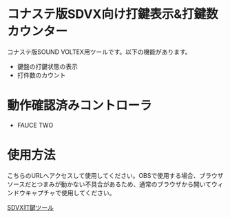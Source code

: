 # コナステ版SDVX向け打鍵表示&打鍵数カウンター
コナステ版SOUND VOLTEX用ツールです。以下の機能があります。
* 鍵盤の打鍵状態の表示
* 打件数のカウント

# 動作確認済みコントローラ
* FAUCE TWO

# 使用方法
こちらのURLへアクセスして使用してください。OBSで使用する場合、ブラウザソースだとつまみが動かない不具合があるため、通常のブラウザから開いてウィンドウキャプチャで使用してください。

[SDVX打鍵ツール](https://cirale.github.io/sdvx-counter/)
